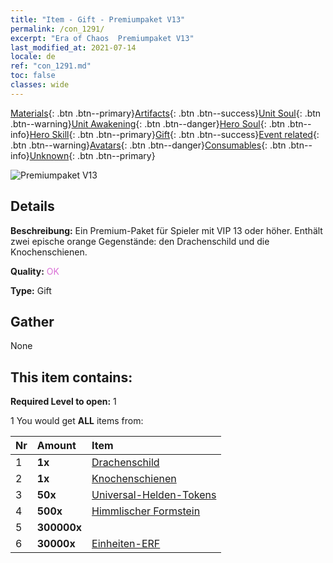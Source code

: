 ```yaml
---
title: "Item - Gift - Premiumpaket V13"
permalink: /con_1291/
excerpt: "Era of Chaos  Premiumpaket V13"
last_modified_at: 2021-07-14
locale: de
ref: "con_1291.md"
toc: false
classes: wide
---
```

 [Materials](/ItemsDE/){: .btn .btn--primary}[Artifacts](/ItemsDE/Artifacts/){: .btn .btn--success}[Unit Soul](/ItemsDE/UnitSoul/){: .btn .btn--warning}[Unit Awakening](/ItemsDE/UnitAwakening/){: .btn .btn--danger}[Hero Soul](/ItemsDE/HeroSoul/){: .btn .btn--info}[Hero Skill](/ItemsDE/HeroSkill/){: .btn .btn--primary}[Gift](/ItemsDE/Gift/){: .btn .btn--success}[Event related](/ItemsDE/Events/){: .btn .btn--warning}[Avatars](/ItemsDE/Avatars/){: .btn .btn--danger}[Consumables](/ItemsDE/Consumables/){: .btn .btn--info}[Unknown](/ItemsDE/Unknown/){: .btn .btn--primary}

 ![Premiumpaket V13](/images/t/i_905013.png)

## Details
 **Beschreibung:** Ein Premium-Paket für Spieler mit VIP 13 oder höher. Enthält zwei epische orange Gegenstände: den Drachenschild und die Knochenschienen.

 **Quality:** <span style="color: #DA70D6">OK</span>

 **Type:** Gift

## Gather

  None

## This item contains:

 **Required Level to open:** 1

 1 You would get **ALL** items  from:

  | Nr | Amount |     Item    |
  |:---|:-------|:------------|
  | 1 |  **1x** | [Drachenschild](/ItemsDE/art_144/) |  | 
  | 2 |  **1x** | [Knochenschienen](/ItemsDE/art_145/) |  | 
  | 3 |  **50x** | [Universal-Helden-Tokens](/ItemsDE/her_358/) |  | 
  | 4 |  **500x** | [Himmlischer Formstein](/ItemsDE/art_188/) |  | 
  | 5 |  **300000x** | <i class="fas fa-coins"/> |  | 
  | 6 |  **30000x** | [Einheiten-ERF](/ItemsDE/con_902/) |  | 
